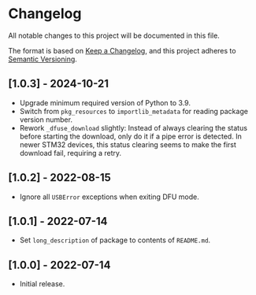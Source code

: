 # Changelog

All notable changes to this project will be documented in this file.

The format is based on [Keep a Changelog](https://keepachangelog.com/en/1.0.0/),
and this project adheres to [Semantic Versioning](https://semver.org/spec/v2.0.0.html).

## [1.0.3] - 2024-10-21

- Upgrade minimum required version of Python to 3.9.
- Switch from `pkg_resources` to `importlib_metadata` for reading package
  version number.
- Rework `_dfuse_download` slightly: Instead of always clearing the status
  before starting the download, only do it if a pipe error is detected. In newer
  STM32 devices, this status clearing seems to make the first download fail,
  requiring a retry.

## [1.0.2] - 2022-08-15

- Ignore all `USBError` exceptions when exiting DFU mode.

## [1.0.1] - 2022-07-14

- Set `long_description` of package to contents of `README.md`.

## [1.0.0] - 2022-07-14

- Initial release.
